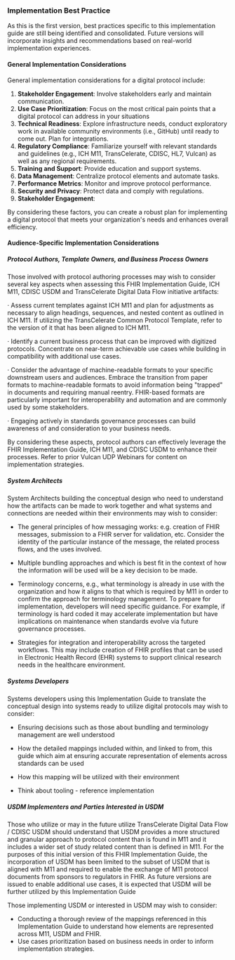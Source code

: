 ### Implementation Best Practice 

As this is the first version, best practices specific to this implementation guide are still being identified and consolidated. Future versions will incorporate insights and recommendations based on real-world implementation experiences.

#### General Implementation Considerations 

General implementation considerations for a digital protocol include:

1. **Stakeholder Engagement**: Involve stakeholders early and maintain communication.
2. **Use Case Prioritization**: Focus on the most critical pain points that a digital protocol can address in your situations 
3. **Technical Readiness**: Explore infrastructure needs, conduct exploratory work in available community     environments (i.e., GitHub) until ready to come out. Plan for integrations.
4. **Regulatory Compliance**: Familiarize yourself with relevant standards and guidelines (e.g., ICH M11, TransCelerate, CDISC, HL7, Vulcan) as well as any regional requirements.
5. **Training  and Support**: Provide education and support systems.
6. **Data  Management**: Centralize protocol elements and automate tasks.
7. **Performance Metrics**:  Monitor and improve protocol performance.
8. **Security and Privacy**: Protect data and comply with regulations.
9. **Stakeholder Engagement**:

By considering these factors, you can create a robust plan for implementing a digital protocol that meets your organization's needs and enhances overall efficiency.

#### Audience-Specific Implementation Considerations 

##### Protocol Authors, Template Owners, and Business Process Owners

Those involved with protocol authoring processes may wish to consider several key aspects when assessing this FHIR Implementation Guide, ICH M11, CDISC USDM and TransCelerate Digital Data Flow initiative artifacts:

·    Assess current templates against ICH M11 and plan for adjustments as necessary to align headings, sequences, and nested content as outlined in ICH M11. If utilizing the TransCelerate Common Protocol Template, refer to the version of it that has been aligned to ICH M11.

·    Identify a current business process that can be improved with digitized protocols. Concentrate on near-term achievable use cases while building in compatibility with additional use cases.

·    Consider the advantage of machine-readable formats to your specific downstream users and audiences. Embrace the transition from paper formats to machine-readable formats to avoid information being "trapped" in documents and requiring manual reentry. FHIR-based formats are particularly important for interoperability and automation and are commonly used by some stakeholders. 

·    Engaging actively in standards governance processes can build awareness of and consideration to your business needs.

By considering these aspects, protocol authors can effectively leverage the FHIR Implementation Guide, ICH M11, and CDISC USDM to enhance their processes. Refer to prior Vulcan UDP Webinars for content on implementation strategies.

##### System Architects

System Architects building the conceptual design who need to understand how the artifacts can be made to work together and what systems and connections are needed within their environments may wish to consider:

- The general principles of how messaging works: e.g. creation of FHIR messages, submission to a FHIR server for validation, etc. Consider the identity of the particular instance of the message, the related process flows, and the uses involved. 

- Multiple bundling approaches and which is best fit in the context of how the information will be used will be a key decision to be made. 

- Terminology concerns, e.g., what terminology is already in use with the organization and how it aligns to that which is required by M11 in order to confirm the approach for terminology management. To prepare for implementation, developers will need specific guidance. For example, if terminology is hard coded it may accelerate implementation but have implications on maintenance when standards evolve via future governance processes.

- Strategies for integration and interoperability across the targeted workflows. This may include creation of FHIR profiles that can be used in Electronic Health Record (EHR) systems to support clinical research needs in the healthcare environment. 


##### Systems Developers

Systems developers using this Implementation Guide to translate the conceptual design into systems ready to utilize digital protocols may wish to consider: 

- Ensuring decisions such as those about bundling and terminology management are well understood

- How the detailed mappings included within, and linked to from, this guide which aim at ensuring accurate representation of elements across standards can be used

- How this mapping will be utilized with their environment

- Think about tooling - reference implementation

##### USDM Implementers and Parties Interested in USDM

Those who utilize or may in the future utilize TransCelerate Digital Data Flow / CDISC USDM should understand that USDM provides a more structured and granular approach to protocol content than is found in M11 and it includes a wider set of study related content than is defined in M11. For the purposes of this initial version of this FHIR Implementation Guide, the incorporation of USDM has been limited to the subset of USDM that is aligned with M11 and required to enable the exchange of M11 protocol documents from sponsors to regulators in FHIR. As future versions are issued to enable additional use cases, it is expected that USDM will be further utilized by this Implementation Guide

 Those implementing USDM or interested in USDM may wish to consider: 

- Conducting a thorough review of the mappings referenced in this Implementation Guide to understand how elements are represented across M11, USDM and FHIR.
- Use cases prioritization based on business needs in order to inform implementation strategies.